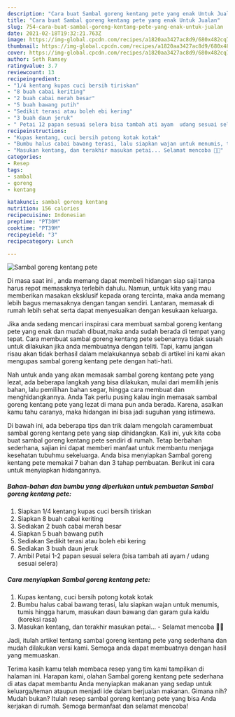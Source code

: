 ```yaml
---
description: "Cara buat Sambal goreng kentang pete yang enak Untuk Jualan"
title: "Cara buat Sambal goreng kentang pete yang enak Untuk Jualan"
slug: 754-cara-buat-sambal-goreng-kentang-pete-yang-enak-untuk-jualan
date: 2021-02-18T19:32:21.763Z
image: https://img-global.cpcdn.com/recipes/a1820aa3427ac8d9/680x482cq70/sambal-goreng-kentang-pete-foto-resep-utama.jpg
thumbnail: https://img-global.cpcdn.com/recipes/a1820aa3427ac8d9/680x482cq70/sambal-goreng-kentang-pete-foto-resep-utama.jpg
cover: https://img-global.cpcdn.com/recipes/a1820aa3427ac8d9/680x482cq70/sambal-goreng-kentang-pete-foto-resep-utama.jpg
author: Seth Ramsey
ratingvalue: 3.7
reviewcount: 13
recipeingredient:
- "1/4 kentang kupas cuci bersih tiriskan"
- "8 buah cabai keriting"
- "2 buah cabai merah besar"
- "5 buah bawang putih"
- "Sedikit terasi atau boleh ebi kering"
- "3 buah daun jeruk"
- " Petai 12 papan sesuai selera bisa tambah ati ayam  udang sesuai selera"
recipeinstructions:
- "Kupas kentang, cuci bersih potong kotak kotak"
- "Bumbu halus cabai bawang terasi, lalu siapkan wajan untuk menumis, tumis hingga harum, masukan daun bawang dan garam gula kaldu (koreksi rasa)"
- "Masukan kentang, dan terakhir masukan petai... Selamat mencoba 👌🏼"
categories:
- Resep
tags:
- sambal
- goreng
- kentang

katakunci: sambal goreng kentang 
nutrition: 156 calories
recipecuisine: Indonesian
preptime: "PT30M"
cooktime: "PT39M"
recipeyield: "3"
recipecategory: Lunch

---
```



![Sambal goreng kentang pete](https://img-global.cpcdn.com/recipes/a1820aa3427ac8d9/680x482cq70/sambal-goreng-kentang-pete-foto-resep-utama.jpg)

Di masa  saat ini , anda memang dapat membeli hidangan siap saji tanpa harus repot memasaknya terlebih dahulu. Namun, untuk kita yang mau memberikan masakan eksklusif kepada orang tercinta, maka anda memang lebih bagus memasaknya dengan tangan sendiri. Lantaran, memasak di rumah lebih sehat serta dapat menyesuaikan dengan kesukaan keluarga.

Jika anda sedang mencari inspirasi cara membuat sambal goreng kentang pete yang enak dan mudah dibuat,maka anda sudah berada di tempat yang tepat. Cara membuat sambal goreng kentang pete  sebenarnya tidak susah untuk dilakukan jika anda membuatnya dengan teliti. Tapi, kamu jangan risau akan tidak berhasil dalam melakukannya 
sebab di artikel ini kami akan mengupas sambal goreng kentang pete dengan hati-hati.  



Nah untuk anda yang akan memasak sambal goreng kentang pete yang lezat, ada beberapa langkah yang bisa dilakukan, mulai dari memilih jenis bahan, lalu pemilihan bahan segar, hingga cara membuat dan menghidangkannya. Anda Tak perlu pusing kalau ingin memasak sambal goreng kentang pete yang lezat di mana pun anda berada. Karena, asalkan kamu  tahu caranya, maka hidangan ini bisa jadi suguhan yang istimewa.

Di bawah ini, ada beberapa tips dan trik dalam mengolah caramembuat sambal goreng kentang pete yang siap dihidangkan. Kali ini, yuk kita coba buat sambal goreng kentang pete sendiri di rumah. Tetap berbahan sederhana, sajian ini dapat memberi manfaat untuk membantu menjaga kesehatan tubuhmu sekeluarga. Anda bisa menyiapkan Sambal goreng kentang pete memakai 7 bahan dan 3 tahap pembuatan. Berikut ini cara untuk menyiapkan hidangannya.

<!--inarticleads1-->

##### Bahan-bahan dan bumbu yang diperlukan untuk pembuatan Sambal goreng kentang pete:

1. Siapkan 1/4 kentang kupas cuci bersih tiriskan
1. Siapkan 8 buah cabai keriting
1. Sediakan 2 buah cabai merah besar
1. Siapkan 5 buah bawang putih
1. Sediakan Sedikit terasi atau boleh ebi kering
1. Sediakan 3 buah daun jeruk
1. Ambil  Petai 1-2 papan sesuai selera (bisa tambah ati ayam / udang sesuai selera)




<!--inarticleads2-->

##### Cara menyiapkan Sambal goreng kentang pete:

1. Kupas kentang, cuci bersih potong kotak kotak
1. Bumbu halus cabai bawang terasi, lalu siapkan wajan untuk menumis, tumis hingga harum, masukan daun bawang dan garam gula kaldu (koreksi rasa)
1. Masukan kentang, dan terakhir masukan petai... - Selamat mencoba 👌🏼




Jadi, itulah artikel tentang  sambal goreng kentang pete  yang sederhana dan mudah dilakukan versi kami. Semoga anda dapat membuatnya dengan hasil yang memuaskan. 

Terima kasih kamu telah membaca resep yang tim kami tampilkan di halaman ini. Harapan kami, olahan  Sambal goreng kentang pete sederhana di atas dapat membantu Anda menyiapkan makanan yang sedap untuk keluarga/teman ataupun menjadi ide dalam berjualan makanan. Gimana nih? Mudah bukan? Itulah resep sambal goreng kentang pete yang bisa Anda kerjakan di rumah. Semoga bermanfaat dan selamat mencoba!

